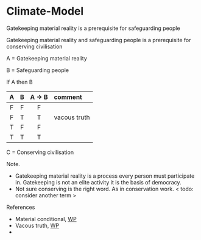 # Climate-Model

Gatekeeping material reality is a prerequisite for safeguarding people

Gatekeeping material reality and safeguarding people is a prerequisite for conserving civilisation

A = Gatekeeping material reality

B = Safeguarding people

If A then B

| A | B | A -> B | comment |
| :-: | :-: | :-: | :---- |
| F | F | F | |
| F | T | T | vacous truth |
| T | F | F | |
| T | T | T | 

C = Conserving civilisation

Note. 
* Gatekeeping material reality is a process every person must participate in. Gatekeeping is not an elite activity it is the basis of democracy.
* Not sure conserving is the right word. As in conservation work. < todo: consider another term >

References
* Material conditional, [WP](https://en.wikipedia.org/wiki/Material_conditional)
* Vacous truth, [WP](https://en.wikipedia.org/wiki/Vacuous_truth)
* 
